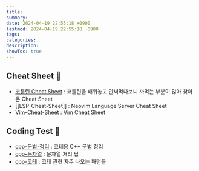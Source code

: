 ```yaml
---
title: 
summary: 
date: 2024-04-19 22:55:18 +0900
lastmod: 2024-04-19 22:55:18 +0900
tags: 
categories: 
description: 
showToc: true
---
```


## Cheat Sheet 📜 

- [코틀린 Cheat Sheet](https://kimchanjung.github.io/programming/2020/05/06/kotlin-basic-syntax-summary/) : 코틀린을 배워놓고 안써먹다보니 까먹는 부분이 많아 찾아온 Cheat Sheet
- [[LSP-Cheat-Sheet]] : Neovim Language Server Cheat Sheet
- [Vim-Cheat-Sheet](https://www.josean.com/posts/vim-essentials-cheatsheet) : Vim Cheat Sheet


## Coding Test 🧩

- [cpp-문법-정리](https://velog.io/@jinho-dev/C-%EC%95%8C%EA%B3%A0%EB%A6%AC%EC%A6%98-%ED%92%80%EC%9D%B4-%EC%A3%BC%EC%9A%94-%EB%AC%B8%EB%B2%95) : 코테용 C++ 문법 정리
- [cpp-문자열](https://velog.io/@shin421179/%EC%BD%94%EB%94%A9%ED%85%8C%EC%8A%A4%ED%8A%B8%EB%A5%BC-%EC%9C%84%ED%95%9C-C-%EB%AC%B8%EC%9E%90%EC%97%B4-%EC%B2%98%EB%A6%AC) : 문자열 처리 팁
- [cpp-코테](https://slothspeed.tistory.com/46) : 코테 관련 자주 나오는 패턴들




